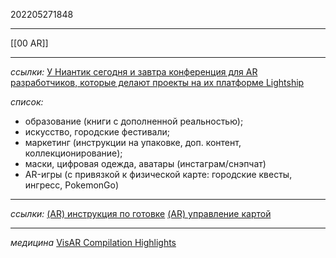 202205271848
***
[[00 AR]]
***
*ссылки:*
[У Ниантик сегодня и завтра конференция для AR разработчиков, которые делают проекты на их платформе Lightship](https://t.me/c/1591552151/5955)

*список:*
- образование (книги с дополненной реальностью);
- искусство, городские фестивали;
- маркетинг (инструкции на упаковке, доп. контент, коллекционирование);
- маски, цифровая одежда, аватары (инстаграм/снэпчат)
- AR-игры (с привязкой к физической карте: городские квесты, ингресс, PokemonGo)

***
*ссылки:*
[(AR) инструкция по готовке](https://twitter.com/shmdevelop/status/1515346763531845632)
[(AR) управление картой](https://twitter.com/julien_kaye/status/1531278089493401600)
***
*медицина*
[VisAR Compilation Highlights](https://youtu.be/LlDvZ40IioA)